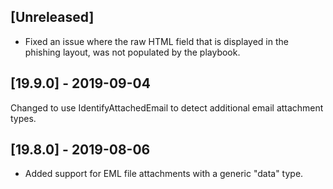 ## [Unreleased]
- Fixed an issue where the raw HTML field that is displayed in the phishing layout, was not populated by the playbook.

## [19.9.0] - 2019-09-04
Changed to use IdentifyAttachedEmail to detect additional email attachment types.


## [19.8.0] - 2019-08-06
  - Added support for EML file attachments with a generic "data" type.
